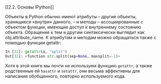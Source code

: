 [[2.2. Основы IPython]]

Объекты в Python обычно имеют атрибуты – другие объекты, хранящиеся
«внутри» данного, – и методы – ассоциированные с объектом функции, имеющие доступ к внутреннему состоянию объекта. Обращение к тем и другим
синтаксически выглядит как obj.attribute_name. 
К атрибутам и методам можно обращаться также с помощью функции getattr:

```python
In [32]: getattr(a, "split")
Out[32]: <function str.split(sep=None, maxsplit=-1)>
```

Хотя в этой книге мы почти не используем функцию `getattr`, а также родственные ей 
`hasattr` и `setattr`, они весьма эффективны для написания обобщенного, повторно используемого кода.

